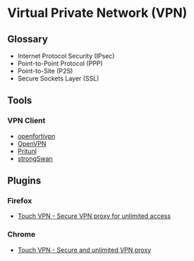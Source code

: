 # Virtual Private Network (VPN)

## Glossary

- Internet Protocol Security (IPsec)
- Point-to-Point Protocol (PPP)
- Point-to-Site (P2S)
- Secure Sockets Layer (SSL)

## Tools

### VPN Client

- [openfortivpn](/openfortivpn.md)
- [OpenVPN](/openvpn.md)
- [Pritunl](/pritunl/README.md)
- [strongSwan](/strongswan.md)

## Plugins

### Firefox

- [Touch VPN - Secure VPN proxy for unlimited access](https://addons.mozilla.org/en-US/firefox/addon/touch-vpn/)

### Chrome

- [Touch VPN - Secure and unlimited VPN proxy](https://chrome.google.com/webstore/detail/touch-vpn-secure-and-unli/bihmplhobchoageeokmgbdihknkjbknd)
